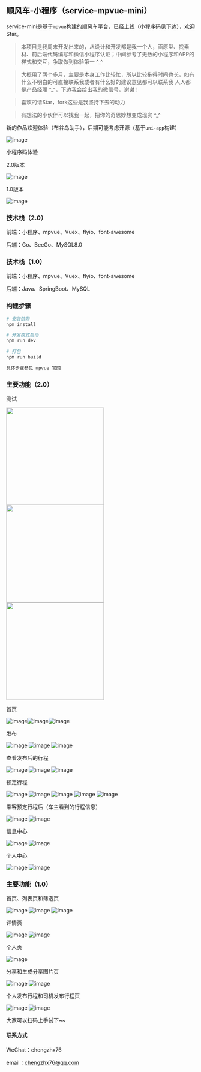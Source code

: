 ## 顺风车-小程序（service-mpvue-mini）

service-mini是基于`mpvue`构建的顺风车平台，已经上线（小程序码见下边），欢迎Star。

> 本项目是我周末开发出来的，从设计和开发都是我一个人，画原型、找素材、前后端代码编写和微信小程序认证；中间参考了无数的小程序和APP的样式和交互，争取做到体验第一 ^_^

> 大概用了两个多月，主要是本身工作比较忙，所以比较拖得时间也长，如有什么不明白的可直接联系我或者有什么好的建议意见都可以联系我 人人都是产品经理 ^_^，下边我会给出我的微信号，谢谢！

> 喜欢的请Star，fork这些是我坚持下去的动力

> 有想法的小伙伴可以找我一起，把你的奇思妙想变成现实 ^_^



新的作品欢迎体验（布谷鸟助手），后期可能考虑开源（基于`uni-app`构建）

![image](https://github.com/chengzhx76/service-mpvue-mini/blob/master/resource/qrcode_remind.jpg)


小程序码体验

2.0版本

![image](https://github.com/chengzhx76/service-mpvue-mini/blob/master/resource/car_2.0.jpg)

1.0版本

![image](https://github.com/chengzhx76/service-mpvue-mini/blob/master/resource/qrcode.jpg)


### 技术栈（2.0）

前端：小程序、mpvue、Vuex、flyio、font-awesome

后端：Go、BeeGo、MySQL8.0


### 技术栈（1.0）

前端：小程序、mpvue、Vuex、flyio、font-awesome

后端：Java、SpringBoot、MySQL


### 构建步骤

``` bash
# 安装依赖
npm install

# 开发模式启动
npm run dev

# 打包
npm run build

具体步骤参见 mpvue 官网
```

### 主要功能（2.0）

测试

<img src="https://github.com/chengzhx76/service-mpvue-mini/blob/master/resource/2.0/10.jpg" width="260px"><img src="https://github.com/chengzhx76/service-mpvue-mini/blob/master/resource/2.0/11.jpg" width="260px"><img src="https://github.com/chengzhx76/service-mpvue-mini/blob/master/resource/2.0/12.jpg" width="260px">


首页

![image](https://github.com/chengzhx76/service-mpvue-mini/blob/master/resource/2.0/10.jpg)![image](https://github.com/chengzhx76/service-mpvue-mini/blob/master/resource/2.0/11.jpg)![image](https://github.com/chengzhx76/service-mpvue-mini/blob/master/resource/2.0/12.jpg)


发布

![image](https://github.com/chengzhx76/service-mpvue-mini/blob/master/resource/2.0/20.jpg)
![image](https://github.com/chengzhx76/service-mpvue-mini/blob/master/resource/2.0/21.jpg)
![image](https://github.com/chengzhx76/service-mpvue-mini/blob/master/resource/2.0/22.jpg)


查看发布后的行程

![image](https://github.com/chengzhx76/service-mpvue-mini/blob/master/resource/2.0/23.jpg)
![image](https://github.com/chengzhx76/service-mpvue-mini/blob/master/resource/2.0/24.jpg)
![image](https://github.com/chengzhx76/service-mpvue-mini/blob/master/resource/2.0/25.jpg)


预定行程

![image](https://github.com/chengzhx76/service-mpvue-mini/blob/master/resource/2.0/30.jpg)
![image](https://github.com/chengzhx76/service-mpvue-mini/blob/master/resource/2.0/31.jpg)
![image](https://github.com/chengzhx76/service-mpvue-mini/blob/master/resource/2.0/32.jpg)
![image](https://github.com/chengzhx76/service-mpvue-mini/blob/master/resource/2.0/33.jpg)
![image](https://github.com/chengzhx76/service-mpvue-mini/blob/master/resource/2.0/34.jpg)


乘客预定行程后（车主看到的行程信息）

![image](https://github.com/chengzhx76/service-mpvue-mini/blob/master/resource/2.0/40.jpg)
![image](https://github.com/chengzhx76/service-mpvue-mini/blob/master/resource/2.0/41.jpg)


信息中心

![image](https://github.com/chengzhx76/service-mpvue-mini/blob/master/resource/2.0/50.jpg)
![image](https://github.com/chengzhx76/service-mpvue-mini/blob/master/resource/2.0/51.jpg)


个人中心

![image](https://github.com/chengzhx76/service-mpvue-mini/blob/master/resource/2.0/60.jpg)
![image](https://github.com/chengzhx76/service-mpvue-mini/blob/master/resource/2.0/61.jpg)


### 主要功能（1.0）


首页、列表页和筛选页

![image](https://github.com/chengzhx76/service-mpvue-mini/blob/master/resource/1.0/mp-1.jpg)
![image](https://github.com/chengzhx76/service-mpvue-mini/blob/master/resource/1.0/mp-2.jpg)
![image](https://github.com/chengzhx76/service-mpvue-mini/blob/master/resource/1.0/mp-3.jpg)

详情页

![image](https://github.com/chengzhx76/service-mpvue-mini/blob/master/resource/1.0/mp-4.jpg)
![image](https://github.com/chengzhx76/service-mpvue-mini/blob/master/resource/1.0/mp-5.jpg)

个人页

![image](https://github.com/chengzhx76/service-mpvue-mini/blob/master/resource/1.0/mp-6.jpg)

分享和生成分享图片页

![image](https://github.com/chengzhx76/service-mpvue-mini/blob/master/resource/1.0/mp-7.jpg)
![image](https://github.com/chengzhx76/service-mpvue-mini/blob/master/resource/1.0/mp-8.jpg)

个人发布行程和司机发布行程页

![image](https://github.com/chengzhx76/service-mpvue-mini/blob/master/resource/1.0/mp-9.jpg)
![image](https://github.com/chengzhx76/service-mpvue-mini/blob/master/resource/1.0/mp-10.jpg)


大家可以扫码上手试下~~

#### 联系方式

WeChat：chengzhx76

email：chengzhx76@qq.com
